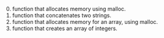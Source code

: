 0.	 function that allocates memory using malloc.
1.	 function that concatenates two strings.
2.	 function that allocates memory for an array, using malloc.
3.	 function that creates an array of integers.